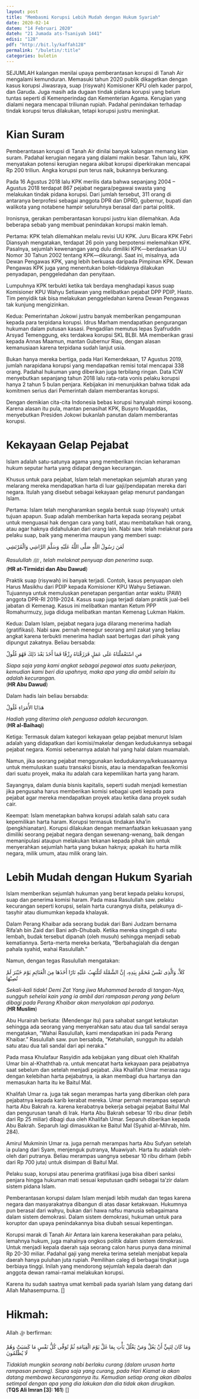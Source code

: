```yaml
---
layout: post
title: "Membasmi Korupsi Lebih Mudah dengan Hukum Syariah"
date: 2020-02-14
datem: "14 Februari 2020"
dateh: "21 Jumada ats-Tsaniyah 1441"
edisi: "128"
pdf: "http://bit.ly/kaffah128"
permalink: "/buletin/:title"
categories: buletin
---
```


SEJUMLAH kalangan menilai upaya pemberantasan korupsi di Tanah Air mengalami kemunduran. Memasuki tahun 2020 publik dikagetkan dengan kasus korupsi Jiwasraya, suap (risywah) Komisioner KPU oleh kader parpol, dan Garuda. Juga masih ada dugaan tindak pidana korupsi yang belum tuntas seperti di Kemenperindag dan Kementerian Agama. Kerugian yang dialami negara mencapai triliunan rupiah. Padahal penindakan terhadap tindak korupsi terus dilakukan, tetapi korupsi justru meningkat.

# Kian Suram

Pemberantasan korupsi di Tanah Air dinilai banyak kalangan memang kian suram. Padahal kerugian negara yang dialami makin besar. Tahun lalu, KPK menyatakan potensi kerugian negara akibat korupsi diperkirakan mencapai Rp 200 triliun. Angka korupsi pun terus naik, bukannya berkurang.

Pada 16 Agustus 2018 lalu KPK merilis data bahwa sepanjang 2004 – Agustus 2018 terdapat 867 pejabat negara/pegawai swasta yang melakukan tindak pidana korupsi. Dari jumlah tersebut, 311 orang di antaranya berprofesi sebagai anggota DPR dan DPRD, gubernur, bupati dan walikota yang notabene hampir seluruhnya berasal dari partai politik.

Ironisnya, gerakan pemberantasan korupsi justru kian dilemahkan. Ada beberapa sebab yang membuat penindakan korupsi makin lemah.

Pertama: KPK telah dilemahkan melalu revisi UU KPK. Juru Bicara KPK Febri Diansyah mengatakan, terdapat 26 poin yang berpotensi melemahkan KPK. Pasalnya, sejumlah kewenangan yang dulu dimiliki KPK—berdasarkan UU Nomor 30 Tahun 2002 tentang KPK—dikurangi. Saat ini, misalnya, ada Dewan Pengawas KPK, yang lebih berkuasa daripada Pimpinan KPK. Dewan Pengawas KPK juga yang menentukan boleh-tidaknya dilakukan penyadapan, penggeledahan dan penyitaan.

Lumpuhnya KPK terbukti ketika tak berdaya menghadapi kasus suap Komisioner KPU Wahyu Setiawan yang melibatkan pejabat DPP PDIP, Hasto. Tim penyidik tak bisa melakukan penggeledahan karena Dewan Pengawas tak kunjung mengizinkan.

Kedua: Pemerintahan Jokowi justru banyak memberikan pengampunan kepada para terpidana korupsi. Idrus Marham mendapatkan pengurangan hukuman dalam putusan kasasi. Pengadilan memutus lepas Syafruddin Arsyad Temenggung, eks terdakwa korupsi SKL BLBI. MA memberikan grasi kepada Annas Maamun, mantan Gubernur Riau, dengan alasan kemanusiaan karena terpidana sudah lanjut usia.

Bukan hanya mereka bertiga, pada Hari Kemerdekaan, 17 Agustus 2019, jumlah narapidana korupsi yang mendapatkan remisi total mencapai 338 orang. Padahal hukuman yang diberikan juga terbilang ringan. Data ICW menyebutkan sepanjang tahun 2018 lalu rata-rata vonis pelaku korupsi hanya 2 tahun 5 bulan penjara. Kebijakan ini menunjukkan bahwa tidak ada komitmen serius dari Pemerintah dalam memberantas korupsi.

Dengan demikian cita-cita Indonesia bebas korupsi hanyalah mimpi kosong. Karena alasan itu pula, mantan penasihat KPK, Busyro Muqaddas, menyebutkan Presiden Jokowi bukanlah panutan dalam memberantas korupsi.

# Kekayaan Gelap Pejabat

Islam adalah satu-satunya agama yang memberikan rincian keharaman hukum seputar harta yang didapat dengan kecurangan.

Khusus untuk para pejabat, Islam telah menetapkan sejumlah aturan yang melarang mereka mendapatkan harta di luar gaji/pendapatan mereka dari negara. Itulah yang disebut sebagai kekayaan gelap menurut pandangan Islam.

Pertama: Islam telah mengharamkan segala bentuk suap (risywah) untuk tujuan apapun. Suap adalah memberikan harta kepada seorang pejabat untuk menguasai hak dengan cara yang batil, atau membatalkan hak orang, atau agar haknya didahulukan dari orang lain. Nabi saw. telah melaknat para pelaku suap, baik yang menerima maupun yang memberi suap:

<p class="text-right-arabic">
لَعَنَ رَسُولُ اللَّهِ صَلَّى اللَّهُ عَلَيْهِ وَسَلَّمَ الرَّاشِي وَالْمُرْتَشِي
</p>

<p class="text-right-arti">
<i>Rasulullah ﷺ , telah melaknat penyuap dan penerima suap.</i><br>
(<b>HR at-Tirmidzi dan Abu Dawud</b>)
</p>

Praktik suap (risywah) ini banyak terjadi. Contoh, kasus penyuapan oleh Harus Masikhu dari PDIP kepada Komisioner KPU Wahyu Setiawan. Tujuannya untuk memuluskan penetapan pergantian antar waktu (PAW) anggota DPR-RI 2019-2024. Kasus suap juga terjadi dalam praktik jual-beli jabatan di Kemenag. Kasus ini melibatkan mantan Ketum PPP Romahurmuzy, juga diduga melibatkan mantan Kemenag Lukman Hakim.

Kedua: Dalam Islam, pejabat negara juga dilarang menerima hadiah (gratifikasi). Nabi saw. pernah menegur seorang amil zakat yang beliau angkat karena terbukti menerima hadiah saat bertugas dari pihak yang dipungut zakatnya. Beliau bersabda:

<p class="text-right-arabic">
مَنِ اسْتَعْمَلْنَاهُ عَلَى عَمَلٍ فَرَزَقْنَاهُ رِزْقًا فَمَا أَخَذَ بَعْدَ ذَلِكَ فَهُوَ غُلُولٌ
</p>

<p class="text-right-arti">
<i>Siapa saja yang kami angkat sebagai pegawai atas suatu pekerjaan, kemudian kami beri dia upahnya, maka apa yang dia ambil selain itu adalah kecurangan.</i><br>
(<b>HR Abu Dawud</b>)
</p>

Dalam hadis lain beliau bersabda:

<p class="text-right-arabic">
هَدَايَا الأُمَرَاءِ غُلُولٌ
</p>

<p class="text-right-arti">
<i>Hadiah yang diterima oleh penguasa adalah kecurangan.</i><br>
(<b>HR al-Baihaqi</b>)
</p>

Ketiga: Termasuk dalam kategori kekayaan gelap pejabat menurut Islam adalah yang didapatkan dari komisi/makelar dengan kedudukannya sebagai pejabat negara. Komisi sebenarnya adalah hal yang halal dalam muamalah.

Namun, jika seorang pejabat menggunakan kedudukannya/kekuasaannya untuk memuluskan suatu transaksi bisnis, atau ia mendapatkan fee/komisi dari suatu proyek, maka itu adalah cara kepemilikan harta yang haram.

Sayangnya, dalam dunia bisnis kapitalis, seperti sudah menjadi kemestian jika pengusaha harus memberikan komisi sebagai upeti kepada para pejabat agar mereka mendapatkan proyek atau ketika dana proyek sudah cair.

Keempat: Islam menetapkan bahwa korupsi adalah salah satu cara kepemilikan harta haram. Korupsi termasuk tindakan kha’in (pengkhianatan). Korupsi dilakukan dengan memanfaatkan kekuasaan yang dimiliki seorang pejabat negara dengan sewenang-wenang, baik dengan memanipulasi ataupun melakukan tekanan kepada pihak lain untuk menyerahkan sejumlah harta yang bukan haknya; apakah itu harta milik negara, milik umum, atau milik orang lain.

# Lebih Mudah dengan Hukum Syariah

Islam memberikan sejumlah hukuman yang berat kepada pelaku korupsi, suap dan penerima komisi haram. Pada masa Rasulullah saw. pelaku kecurangan seperti korupsi, selain harta curangnya disita, pelakunya di-tasyhir atau diumumkan kepada khalayak.

Dalam Perang Khaibar ada seorang budak dari Bani Judzam bernama Rifa’ah bin Zaid dari Bani adh-Dhubaib. Ketika mereka singgah di satu lembah, budak tersebut dipanah (oleh musuh) sehingga menjadi sebab kematiannya. Serta-merta mereka berkata, “Berbahagialah dia dengan pahala syahid, wahai Rasulullah.”

Namun, dengan tegas Rasulullah mengatakan:

<p class="text-right-arabic">
كَلاَّ، وَالَّذِى نَفْسُ مُحَمَّدٍ بِيَدِهِ، إِنَّ الشَّمْلَةَ لَتَلْتَهِبُ عَلَيْهِ نَارًا أَخَذَهَا مِنَ الْغَنَائِمِ يَوْمَ خَيْبَرَ لَمْ تُصِبْهَا
</p>

<p class="text-right-arti">
<i>Sekali-kali tidak! Demi Zat Yang jiwa Muhammad berada di tangan-Nya, sungguh sehelai kain yang ia ambil dari rampasan perang yang belum dibagi pada Perang Khaibar akan menyalakan api padanya.</i><br>
(<b>HR Muslim</b>)
</p>

Abu Hurairah berkata: (Mendengar itu) para sahabat sangat ketakutan sehingga ada seorang yang menyerahkan satu atau dua tali sandal seraya mengatakan, “Wahai Rasulullah, kami mendapatkan ini pada Perang Khaibar.” Rasulullah saw. pun bersabda, “Ketahuilah, sungguh itu adalah satu atau dua tali sandal dari api neraka.”

Pada masa Khulafaur Rasyidin ada kebijakan yang dibuat oleh Khalifah Umar bin al-Khaththab ra. untuk mencatat harta kekayaan para pejabatnya saat sebelum dan setelah menjadi pejabat. Jika Khalifah Umar merasa ragu dengan kelebihan harta pejabatnya, ia akan membagi dua hartanya dan memasukan harta itu ke Baitul Mal.

Khalifah Umar ra. juga tak segan merampas harta yang diberikan oleh para pejabatnya kepada karib kerabat mereka. Umar pernah merampas separuh harta Abu Bakrah ra. karena kerabatnya bekerja sebagai pejabat Baitul Mal dan pengurusan tanah di Irak. Harta Abu Bakrah sebesar 10 ribu dinar (lebih dari Rp 25 miliar) dibagi dua oleh Khalifah Umar. Separuh diberikan kepada Abu Bakrah. Separuh lagi dimasukkan ke Baitul Mal (Syahid al-Mihrab, hlm. 284).

Amirul Mukminin Umar ra. juga pernah merampas harta Abu Sufyan setelah ia pulang dari Syam, menjenguk putranya, Muawiyah. Harta itu adalah oleh-oleh dari putranya. Beliau merampas uangnya sebesar 10 ribu dirham (lebih dari Rp 700 juta) untuk disimpan di Baitul Mal.

Pelaku suap, korupsi atau penerima gratifikasi juga bisa diberi sanksi penjara hingga hukuman mati sesuai keputusan qadhi sebagai ta’zir dalam sistem pidana Islam.

Pemberantasan korupsi dalam Islam menjadi lebih mudah dan tegas karena negara dan masyarakatnya dibangun di atas dasar ketakwaan. Hukumnya pun berasal dari wahyu, bukan dari hawa nafsu manusia sebagaimana dalam sistem demokrasi. Dalam sistem demokrasi, hukuman untuk para koruptor dan upaya penindakannya bisa diubah sesuai kepentingan.


Korupsi marak di Tanah Air Antara lain karena keserakahan para pelaku, lemahnya hukum, juga mahalnya ongkos politik dalam sistem demokrasi. Untuk menjadi kepala daerah saja seorang calon harus punya dana minimal Rp 20-30 miliar. Padahal gaji yang mereka terima setelah menjabat kepala daerah hanya puluhan juta rupiah. Pemilihan caleg di berbagai tingkat juga berbiaya tinggi. Inilah yang mendorong sejumlah kepala daerah dan anggota dewan ramai-ramai melakukan korupsi.

Karena itu sudah saatnya umat kembali pada syariah Islam yang datang dari Allah Mahasempurna. []


<!-- HIKMAH -->
<div class="card mt-5">
  <div class="card-header">
  <h1>Hikmah:</h1>
  </div>

  <div class="card-body">
  <p class="text-center">
  Allah ﷻ  berfirman:
  </p>

  <p class="text-center-arabic">
  وَمَا كَانَ لِنَبِيٍّ أَنْ يَغُلَّ وَمَنْ يَغْلُلْ يَأْتِ بِمَا غَلَّ يَوْمَ الْقِيَامَةِ ثُمَّ تُوَفَّى كُلُّ نَفْسٍ مَا كَسَبَتْ وَهُمْ لَا يُظْلَمُونَ
  </p>

  <p class="text-center">
  <i>Tidaklah mungkin seorang nabi berlaku curang (dalam urusan harta rampasan perang). Siapa saja yang curang, pada Hari Kiamat ia akan datang membawa kecurangannya itu. Kemudian setiap orang akan dibalas setimpal dengan apa yang dia lakukan dan dia tidak akan dirugikan.</i><br>
  (<b>TQS Ali Imran [3]: 161</b>) []
  </p>
  </div>
</div>
<!-- END HIKMAH -->
